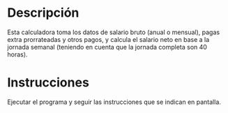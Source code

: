 # Descripción
Esta calculadora toma los datos de salario bruto (anual o mensual), pagas extra prorrateadas y otros pagos, y calcula el salario neto en base a la jornada semanal (teniendo en cuenta que la jornada completa son 40 horas).

# Instrucciones
Ejecutar el programa y seguir las instrucciones que se indican en pantalla.
